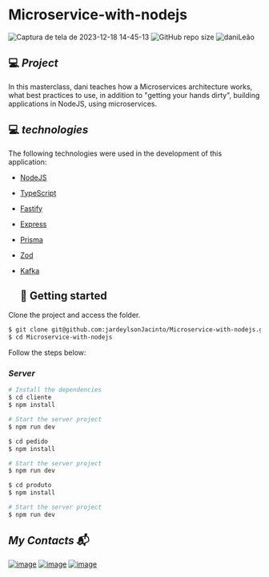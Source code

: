 # Microservice-with-nodejs
![Captura de tela de 2023-12-18 14-45-13](https://github.com/jardeylsonJacinto/Microservice-with-nodejs/assets/93053356/b5397db2-303d-4374-8000-8d127d38b08b)
![GitHub repo size](https://img.shields.io/github/repo-size/jardeylsonJacinto/NLW-setup)
![daniLeão](https://img.shields.io/static/v1?label=Taught%20by&message=Daniele_leão&color=white&labelColor=8257E5)

## 💻 _Project_

In this masterclass, dani teaches how a Microservices architecture works, what best practices to use, in addition to "getting your hands dirty", building applications in NodeJS, using microservices.

## :computer: _technologies_

The following technologies were used in the development of this application:

- [NodeJS](https://nodejs.org/)
- [TypeScript](https://www.typescriptlang.org/)
- [Fastify](https://www.fastify.io/)
- [Express](https://expressjs.com/pt-br/)
- [Prisma](https://www.prisma.io/)
- [Zod](https://zod.dev/)
- [Kafka](https://kafka.js.org/)
  
  ## :rocket: Getting started

Clone the project and access the folder.

```bash
$ git clone git@github.com:jardeylsonJacinto/Microservice-with-nodejs.git
$ cd Microservice-with-nodejs
```

Follow the steps below:

### _Server_

```bash
# Install the dependencies
$ cd cliente
$ npm install

# Start the server project
$ npm run dev

$ cd pedido
$ npm install

# Start the server project
$ npm run dev

$ cd produto
$ npm install

# Start the server project
$ npm run dev
```

## _My Contacts_ :mailbox_with_mail:
[![image](https://img.shields.io/badge/LinkedIn-0077B5?style=for-the-badge&logo=linkedin&logoColor=white)](https://www.linkedin.com/in/jardeylson-jacinto-769769156)
[![image](https://img.shields.io/badge/Instagram-E4405F?style=for-the-badge&logo=instagram&logoColor=white)](https://www.instagram.com/jardeylsonjacinto/)
[![image](https://img.shields.io/badge/Gmail-D14836?style=for-the-badge&logo=gmail&logoColor=white)](jardeylsong.m@gmail.com)
